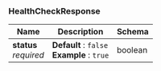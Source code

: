 
<a name="healthcheckresponse"></a>
### HealthCheckResponse

|Name|Description|Schema|
|---|---|---|
|**status**  <br>*required*|**Default** : `false`  <br>**Example** : `true`|boolean|



